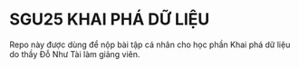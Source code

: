 # **SGU25 KHAI PHÁ DỮ LIỆU**

Repo này được dùng để nộp bài tập cá nhân cho học phần Khai phá dữ liệu do thầy Đỗ Như Tài làm giảng viên.
